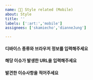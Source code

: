 ```yaml
---
name: 🎨📱 Style related (Mobile)
about: Style
title: ''
labels: [':art:','mobile']
assignees: ['skamiecho','dianneJung']

---
```


#### 디바이스 종류와 브라우저 정보를 입력해주세요

<!-- 
ex) IphoneSE2-Safari
-->


#### 해당 이슈가 발생한 URL을 입력해주세요
<!-- 
ex) https://klaybay.io/games
-->


#### 발견한 이슈사항을 적어주세요
<!-- (이미 고쳐졌을 수 있습니다. On a Mac 이라면 Shift+Command+R로 새로 고침후에 재시도해도 동일한 현상이 발생하는지 확인해주세요.) -->

<!-- 재연을 위한 순서대로 결과까지 알려주시고, 기대하는 작동 결과를 알려주면 더 좋습니다.   -->

